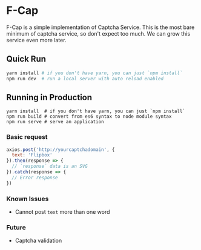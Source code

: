 # F-Cap

F-Cap is a simple implementation of Captcha Service.
This is the most bare minimum of captcha service, so don't expect too much.
We can grow this service even more later.

## Quick Run

```bash
yarn install # if you don't have yarn, you can just `npm install`
npm run dev  # run a local server with auto reload enabled
```

## Running in Production

```
yarn install  # if you don't have yarn, you can just `npm install`
npm run build # convert from es6 syntax to node module syntax
npm run serve # serve an application
```

### Basic request

```js
axios.post('http://yourcaptchadomain', {
  text: 'Flipbox'
}).then(response => {
  // `response` data is an SVG
}).catch(response => {
  // Error response
})
```

### Known Issues

- Cannot post `text` more than one word

### Future

- Captcha validation
